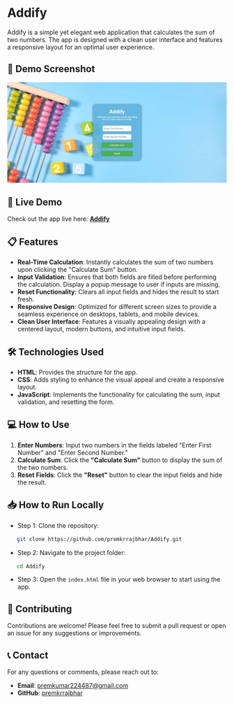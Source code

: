 # Addify

Addify is a simple yet elegant web application that calculates the sum of two numbers. The app is designed with a clean user interface and features a responsive layout for an optimal user experience.

## 🎨 Demo Screenshot

![Screenshot of Project](assets/screenshot/screenshot.jpg)

## 🔗 Live Demo

Check out the app live here: **[Addify](https://premkrrajbhar.github.io/Addify/)**

## 📋 Features

- **Real-Time Calculation**: Instantly calculates the sum of two numbers upon clicking the "Calculate Sum" button.
- **Input Validation**: Ensures that both fields are filled before performing the calculation. Display a popup message to user if inputs are missing.
- **Reset Functionality**: Clears all input fields and hides the result to start fresh.
- **Responsive Design**: Optimized for different screen sizes to provide a seamless experience on desktops, tablets, and mobile devices.
- **Clean User Interface**: Features a visually appealing design with a centered layout, modern buttons, and intuitive input fields.

## 🛠️ Technologies Used

- **HTML**: Provides the structure for the app.
- **CSS**: Adds styling to enhance the visual appeal and create a responsive layout.
- **JavaScript**: Implements the functionality for calculating the sum, input validation, and resetting the form.

## 💻 How to Use

1. **Enter Numbers**: Input two numbers in the fields labeled "Enter First Number" and "Enter Second Number."
2. **Calculate Sum**: Click the **"Calculate Sum"** button to display the sum of the two numbers.
3. **Reset Fields**: Click the **"Reset"** button to clear the input fields and hide the result.

## 📥 How to Run Locally

- Step 1: Clone the repository:

```bash
   git clone https://github.com/premkrrajbhar/Addify.git
```

- Step 2: Navigate to the project folder:

```bash
   cd Addify
```

- Step 3: Open the `index.html` file in your web browser to start using the app.

## 🤝 Contributing

Contributions are welcome! Please feel free to submit a pull request or open an issue for any suggestions or improvements.

## 📞 Contact

For any questions or comments, please reach out to:

- **Email**: [premkumar224487@gmail.com](mailto:premkumar224487@gmail.com)
- **GitHub**: [premkrrajbhar](https://github.com/premkrrajbhar)
